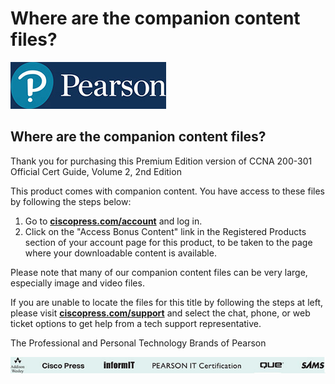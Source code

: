 # Where are the companion content files?

![Image](images/vol2_f00-01.jpg)

## Where are the companion content files?

Thank you for purchasing this Premium Edition version of CCNA 200-301 Official Cert Guide, Volume 2, 2nd Edition

This product comes with companion content. You have access to these files by following the steps below:

1. Go to **[ciscopress.com/account](http://ciscopress.com/account)** and log in.
2. Click on the "Access Bonus Content" link in the Registered Products section of your account page for this product, to be taken to the page where your downloadable content is available.

Please note that many of our companion content files can be very large, especially image and video files.

If you are unable to locate the files for this title by following the steps at left, please visit **[ciscopress.com/support](http://ciscopress.com/support)** and select the chat, phone, or web ticket options to get help from a tech support representative.

The Professional and Personal Technology Brands of Pearson

![Image](images/vol2_f00-02.jpg)
